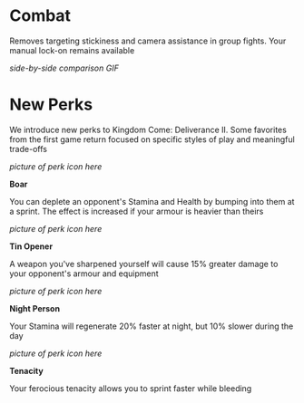 # Combat

Removes targeting stickiness and camera assistance in group fights. Your manual lock-on remains available

_side-by-side comparison GIF_

# New Perks

We introduce new perks to Kingdom Come: Deliverance II. Some favorites from the first game return focused on specific styles of play and meaningful trade-offs

_picture of perk icon here_

**Boar**

You can deplete an opponent's Stamina and Health by bumping into them at a sprint. The effect is increased if your armour is heavier than theirs

_picture of perk icon here_

**Tin Opener**

A weapon you've sharpened yourself will cause 15% greater damage to your opponent's armour and equipment

_picture of perk icon here_

**Night Person**

Your Stamina will regenerate 20% faster at night, but 10% slower during the day

_picture of perk icon here_

**Tenacity**

Your ferocious tenacity allows you to sprint faster while bleeding



